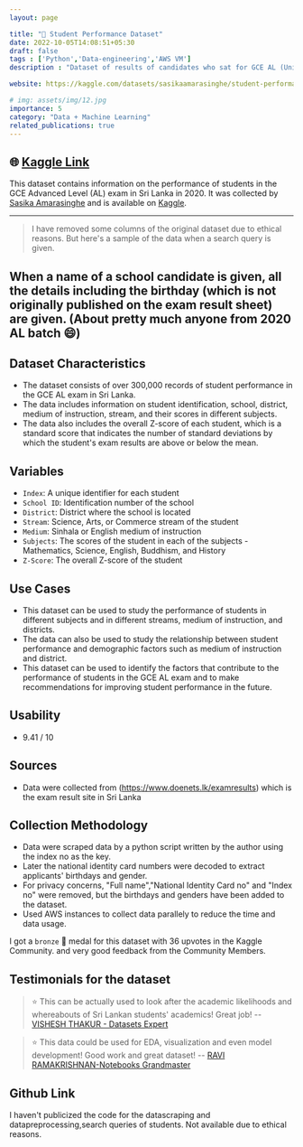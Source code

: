 ```yaml
---
layout: page

title: "📃 Student Performance Dataset"
date: 2022-10-05T14:08:51+05:30
draft: false
tags : ['Python','Data-engineering','AWS VM']
description : "Dataset of results of candidates who sat for GCE AL (University Entrance Examination) containing  more than 300,000 records "

website: https://kaggle.com/datasets/sasikaamarasinghe/student-performance-gce-al-exam-2020-sri-lanka

# img: assets/img/12.jpg
importance: 5
category: "Data + Machine Learning"
related_publications: true
---
```



## 🌐 [Kaggle Link](https://www.kaggle.com/datasets/sasikaamarasinghe/student-performance-gce-al-exam-2020-sri-lanka)

This dataset contains information on the performance of students in the GCE Advanced Level (AL) exam in Sri Lanka in 2020. It was collected by [Sasika Amarasinghe](https://www.kaggle.com/sasikaamarasinghe) and is available on [Kaggle](https://www.kaggle.com/datasets/sasikaamarasinghe/student-performance-gce-al-exam-2020-sri-lanka).

<!-- ![Dataset coverimage](https://storage.googleapis.com/kaggle-datasets-images/2302701/3874430/392a677f33eed254db4316865e966ab4/dataset-cover.jpg?t=2022-06-28-10-41-30) -->

---
>I have removed some columns of the original dataset due to ethical reasons. But here's a sample of the data when a search query is given.

When a name of a school candidate is given, all the details including the birthday (which is not originally published on the exam result sheet) are given. **(About pretty much anyone from 2020 AL batch 😄)**
---
## Dataset Characteristics
- The dataset consists of over 300,000 records of student performance in the GCE AL exam in Sri Lanka.
- The data includes information on student identification, school, district, medium of instruction, stream, and their scores in different subjects.
- The data also includes the overall Z-score of each student, which is a standard score that indicates the number of standard deviations by which the student's exam results are above or below the mean.

## Variables
- `Index`: A unique identifier for each student
- `School ID`: Identification number of the school
- `District`: District where the school is located
- `Stream`: Science, Arts, or Commerce stream of the student
- `Medium`: Sinhala or English medium of instruction
- `Subjects`: The scores of the student in each of the subjects - Mathematics, Science, English, Buddhism, and History
- `Z-Score`: The overall Z-score of the student

## Use Cases
- This dataset can be used to study the performance of students in different subjects and in different streams, medium of instruction, and districts.
- The data can also be used to study the relationship between student performance and demographic factors such as medium of instruction and district.
- This dataset can be used to identify the factors that contribute to the performance of students in the GCE AL exam and to make recommendations for improving student performance in the future.

## Usability
- 9.41 / 10

## Sources

- Data were collected from (https://www.doenets.lk/examresults) which is the exam result site in Sri Lanka

## Collection Methodology

- Data were scraped data by a python script written by the author using the index no as the key.
- Later the national identity card numbers were decoded to extract applicants' birthdays and gender.
- For privacy concerns, "Full name","National Identity Card no" and "Index no" were removed, but the birthdays and genders have been added to the dataset.
- Used AWS instances to collect data parallely to reduce the time and data usage.

I got a `bronze` 🥉 medal for this dataset with 36 upvotes in the Kaggle Community. and very good feedback from the Community Members.

## Testimonials for the dataset

> ⭐ This can be actually used to look after the academic likelihoods and whereabouts of Sri Lankan students' academics! Great job! -- [VISHESH THAKUR - Datasets Expert](https://www.kaggle.com/vishesh1412)

> ⭐ This data could be used for EDA, visualization and even model development! Good work and great dataset! -- [RAVI RAMAKRISHNAN-Notebooks Grandmaster](https://www.kaggle.com/ravi20076)

## Github Link

I haven't publicized the code for the datascraping and datapreprocessing,search queries of students. Not available due to ethical reasons.

